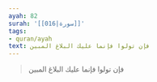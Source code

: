 ```yaml
---
ayah: 82
surah: '[[016|سورة]]'
tags:
- quran/ayah
text: فإن تولوا فإنما عليك البلاغ المبين
---
```

> فإن تولوا فإنما عليك البلاغ المبين
